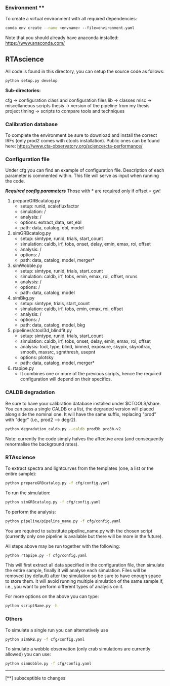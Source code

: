 ### **Environment** **

To create a virtual environment with all required dependencies:

```bash
conda env create --name <envname> --file=environment.yaml
```

Note that you should already have anaconda installed: https://www.anaconda.com/

## **RTAscience**
All code is found in this directory, you can setup the source code as follows:

```bash
python setup.py develop
```

**Sub-directories:**

cfg -> configuration class and configuration files
lib -> classes
misc -> miscellaneous scripts
thesis -> version of the pipeline from my thesis project
timing -> scripts to compare tools and techniques

### **Calibration database**

To complete the environment be sure to download and install the correct IRFs (only prod2 comes with ctools installation). Public ones can be found here: https://www.cta-observatory.org/science/cta-performance/


### **Configuration file**

Under cfg you can find an example of configuration file. Description of each parameter is commented within. This file will serve as input when running the code. 

*__Required config parameters__*
Those with * are required only if offset = gw!

1. prepareGRBcatalog.py
    - setup: runid, scalefluxfactor
    - simulation: /
    - analysis: /
    - options: extract_data, set_ebl
    - path: data, catalog, ebl, model
2. simGRBcatalog.py
    - setup: simtype, runid, trials, start_count
    - simulation: caldb, irf, tobs, onset, delay, emin, emax, roi, offset
    - analysis: /
    - options: /
    - path: data, catalog, model, merger*
3. simWobble.py
    - setup: simtype, runid, trials, start_count
    - simulation: caldb, irf, tobs, emin, emax, roi, offset, nruns
    - analysis: /
    - options: /
    - path: data, catalog, model
4. simBkg.py
    - setup: simtype, trials, start_count
    - simulation: caldb, irf, tobs, emin, emax, roi, offset
    - analysis: /
    - options: /
    - path: data, catalog, model, bkg
5. pipelines/ctool3d_blindfit.py
    - setup: simtype, runid, trials, start_count
    - simulation: caldb, irf, tobs, onset, delay, emin, emax, roi, offset
    - analysis: tool, type, blind, binned, exposure, skypix, skyroifrac, smooth, maxsrc, sgmthresh, usepnt
    - options: plotsky
    - path: data, catalog, model, merger*
6. rtapipe.py
    - It combines one or more of the previous scripts, hence the required configuration will depend on their specifics.


    

### **CALDB degradation**
Be sure to have your calibration database installed under $CTOOLS/share. You can pass a single CALDB or a list, the degraded version will placed along side the nominal one. It will have the same suffix, replacing "prod" with "degr" (i.e., prod2 --> degr2).

```bash
python degradation_caldb.py --caldb prod3b pro3b-v2
```

Note: currently the code simply halves the affective area (and consequently renormalise the background rates).

### RTAscience
To extract spectra and lightcurves from the templates (one, a list or the entire sample):

```bash
python prepareGRBcatalog.py -f cfg/config.yaml
```

To run the simulation:

```bash
python simGRBcatalog.py -f cfg/config.yaml
```

To perform the analysis:

```bash
python pipeline/pipeline_name.py -f cfg/config.yaml
```
You are required to substitute pipeline_name.py with the chosen script (currently only one pipeline is available but there will be more in the future). 

All steps above may be run together with the following:

```bash
python rtapipe.py -f cfg/config.yaml
```
This will first extract all data specified in the configuration file, then simulate the entire sample, finally it will analyse each simulation. Files will be removed (by default) after the simulation so be sure to have enough space to store them. It will avoid running multiple simulation of the same sample if, i.e., you want to perform different types of analysis on it.

For more options on the above you can type:

```bash
python scriptName.py -h
```

### Others
To simulate a single run you can alternatively use

```bash
python simGRB.py -f cfg/config.yaml
```

To simulate a wobble observation (only crab simulations are currently allowed) you can use:

```bash
python simWobble.py -f cfg/config.yaml
```

<HR>
[**] subsceptible to changes 